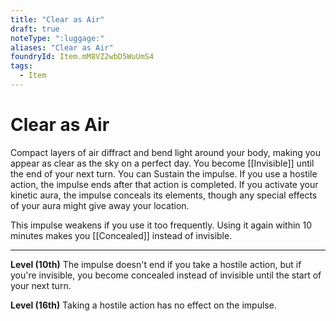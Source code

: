 ```yaml
---
title: "Clear as Air"
draft: true
noteType: ":luggage:"
aliases: "Clear as Air"
foundryId: Item.mM8VZ2wbD5WuUmS4
tags:
  - Item
---
```


# Clear as Air

Compact layers of air diffract and bend light around your body, making you appear as clear as the sky on a perfect day. You become [[Invisible]] until the end of your next turn. You can Sustain the impulse. If you use a hostile action, the impulse ends after that action is completed. If you activate your kinetic aura, the impulse conceals its elements, though any special effects of your aura might give away your location.

This impulse weakens if you use it too frequently. Using it again within 10 minutes makes you [[Concealed]] instead of invisible.

* * *

**Level (10th)** The impulse doesn't end if you take a hostile action, but if you're invisible, you become concealed instead of invisible until the start of your next turn.

**Level (16th)** Taking a hostile action has no effect on the impulse.
